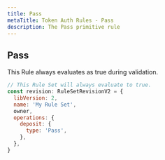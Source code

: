 ```yaml
---
title: Pass
metaTitle: Token Auth Rules - Pass
description: The Pass primitive rule
---
```


## Pass
This Rule always evaluates as true during validation.

```js
// This Rule Set will always evaluate to true.
const revision: RuleSetRevisionV2 = {
  libVersion: 2,
  name: 'My Rule Set',
  owner,
  operations: {
    deposit: {
      type: 'Pass',
    },
  },
}
```